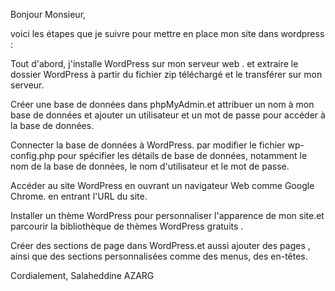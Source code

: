 Bonjour Monsieur,

 voici les étapes que je suivre pour mettre en place mon site dans wordpress :

Tout d'abord,  j'installe WordPress sur mon serveur web . et extraire le dossier WordPress à partir du fichier zip téléchargé et le transférer sur mon serveur.

Créer une base de données dans phpMyAdmin.et attribuer un nom à mon base de données et ajouter un utilisateur et un mot de passe pour accéder à la base de données.

Connecter la base de données à WordPress. par modifier le fichier wp-config.php pour spécifier les détails de  base de données, notamment le nom de la base de données, le nom d'utilisateur et le mot de passe.

Accéder au site WordPress en ouvrant un navigateur Web comme Google Chrome. en entrant l'URL du site.

Installer un thème WordPress pour personnaliser l'apparence de mon site.et parcourir la bibliothèque de thèmes WordPress gratuits .

Créer des sections de page dans WordPress.et aussi ajouter des pages , ainsi que des sections personnalisées comme des menus, des en-têtes.


Cordialement,
Salaheddine AZARG
